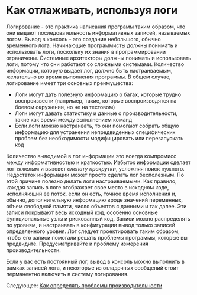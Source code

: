 # Как отлаживать, используя логи
[//]: # (Version:1.0.0)
Логирование - это практика написания программ таким образом, что они выдают последовательность информативных записей, называемых логом. Вывод в консоль - это создание небольшого, обычно временного лога. Начинающие программисты должны понимать и использовать логи, поскольку их знания в программировании ограничены. Системные архитекторы должны понимать и использовать логи, потому что они работают со сложными системами. Количество информации, которую выдает лог, должно быть настраиваемым, желательно во время выполнения программы. В общем случае, логирование имеет три основных преимущества:

- Логи могут дать полезную информацию о багах, которые трудно воспроизвести (например, такие, которые воспроизводятся на боевом окружении, но не на тестовом)
- Логи могут давать статистику и данные о производительности, такие как время между выполнением команд
- Если логи можно настраивать, то они помогают собрать общую информацию для устранения непредвиденных специфических проблем без необходимости модифицировать или перезапускать код

Количество выводимой в лог информации это всегда компромисс между информативностью и краткостью. Избыток информации сделает лог тяжелым и вызовет *слепоту прокрутки*, усложняя поиск нужного. Недостаток информации может просто сделать лог бесполезным. По этой причине полезно делать логи настраиваемыми. Как правило, каждая запись в логе отображает свое место в исходном коде, исполняющий ее поток, если он есть, точное время исполнения и, обычно, дополнительную информацию вроде значений переменных, объем свободной памяти, число объектов с данными и так далее. Эти записи покрывают весь исходный код, особенно основные функциональные узлы и рискованный код. Записи можно распределять по уровням, и настраивать в конфигурации вывод только записей определенного уровня. Лог следует проектировать таким образом, чтобы его записи помогали решать проблемы программы, которые вы предвидите. Предусматривайте и проблему измерения производительности.

Если у вас есть постоянный лог, вывод в консоль можно выполнить в рамках записей лога, и некоторые из отладочных сообщений стоит перманентно включить в систему логирования.

Следующее: [Как определять проблемы производительности](05-How-to-Understand-Performance-Problems.md)
